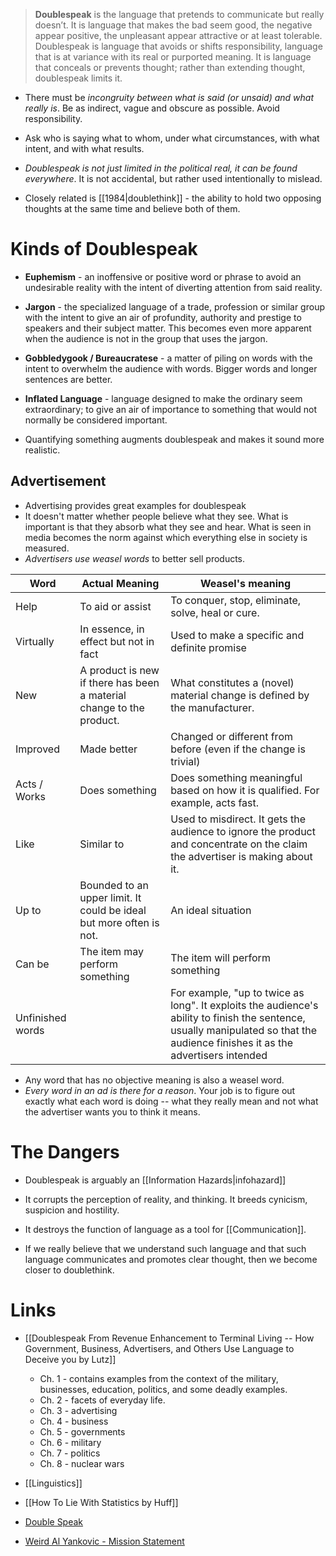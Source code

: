 > **Doublespeak** is the language that pretends to communicate but really doesn’t. It is language that makes the bad seem good, the negative appear positive, the unpleasant appear attractive or at least tolerable. Doublespeak is language that avoids or shifts responsibility, language that is at variance with its real or purported meaning. It is language that conceals or prevents thought; rather than extending thought, doublespeak limits it.

* There must be *incongruity between what is said (or unsaid) and what really is*.  Be as indirect, vague and obscure as possible. Avoid responsibility. 

* Ask who is saying what to whom, under what circumstances, with what intent, and with what results. 
* *Doublespeak is not just limited in the political real, it can be found everywhere*.  It is not accidental, but rather used intentionally to mislead.

* Closely related is [[1984|doublethink]] - the ability to hold two opposing thoughts at the same time and believe both of them. 
# Kinds of Doublespeak 
* **Euphemism**  - an inoffensive or positive word or phrase to avoid an undesirable reality with the intent of diverting attention from said reality.

* **Jargon** - the specialized language of a trade, profession or similar group with the intent to give an air of profundity, authority and prestige to speakers and their subject matter. This becomes even more apparent when the audience is not in the group that uses the jargon. 

* **Gobbledygook / Bureaucratese** - a matter of piling on words with the intent to overwhelm the audience with words. Bigger words and longer sentences are better. 

* **Inflated Language** - language designed to make the ordinary seem extraordinary; to give an air of importance to something that would not normally be considered important. 

* Quantifying something augments doublespeak and makes it sound more realistic. 

## Advertisement 
* Advertising provides great examples for doublespeak 
* It doesn't matter whether people believe what they see. What is important is that they absorb what they see and hear. What is seen in media becomes the norm against which everything else in society is measured. 
* *Advertisers use weasel words* to better sell products. 

| Word         | Actual Meaning                                                       | Weasel's meaning                                                                                                              |
| ------------ | -------------------------------------------------------------------- | ----------------------------------------------------------------------------------------------------------------------------- |
| Help         | To aid or assist                                                     | To conquer, stop, eliminate, solve, heal or cure.                                                                             |
| Virtually    | In essence, in effect but not in fact                                | Used to make a specific and definite promise                                                                                  |
| New          | A product is new if there has been a material change to the product. | What constitutes a (novel) material change is defined by the manufacturer.                                                    |
| Improved     | Made better                                                          | Changed or different from before (even if the change is trivial)                                                              |
| Acts / Works | Does something                                                       | Does something meaningful based on how it is qualified. For example, acts fast.                                               |
| Like         | Similar to                                                           | Used to misdirect. It gets the audience to ignore the product and concentrate on the claim the advertiser is making about it. |
| Up to        | Bounded to an upper limit. It could be ideal but more often is not.  | An ideal situation                                                                                                            |
| Can be       | The item may perform something                                       | The item will perform something                                                                                               |
| Unfinished words              |                                                                      | For example, "up to twice as long". It exploits the audience's ability to finish the sentence, usually manipulated so that the audience finishes it as the advertisers intended                                                                                                                              |

* Any word that has no objective meaning is also a weasel word. 
* *Every word in an ad is there for a reason*. Your job is to figure out exactly what each word is doing -- what they really mean and not what the advertiser wants you to think it means.
# The Dangers 
* Doublespeak is arguably an [[Information Hazards|infohazard]]
* It corrupts the perception of reality, and thinking. It breeds cynicism, suspicion and hostility. 
* It destroys the function of language as a tool for [[Communication]]. 

* If we really believe that we understand such language and that such language communicates and promotes clear thought, then we become closer to doublethink. 
# Links 
* [[Doublespeak From Revenue Enhancement to Terminal Living -- How Government, Business, Advertisers, and Others Use Language to Deceive you by Lutz]]
	* Ch. 1 - contains examples from the context of the military, businesses, education, politics, and some deadly examples.
	* Ch. 2 - facets of everyday life.
	* Ch. 3 - advertising
	* Ch. 4 - business
	* Ch. 5 - governments
	* Ch. 6 - military
	* Ch. 7 - politics
	* Ch. 8 - nuclear wars

* [[Linguistics]] 
* [[How To Lie With Statistics by Huff]]

* [Double Speak](https://www.youtube.com/watch?v=qP07oyFTRXc)

* [Weird Al Yankovic - Mission Statement](https://www.youtube.com/watch?v=GyV_UG60dD4)